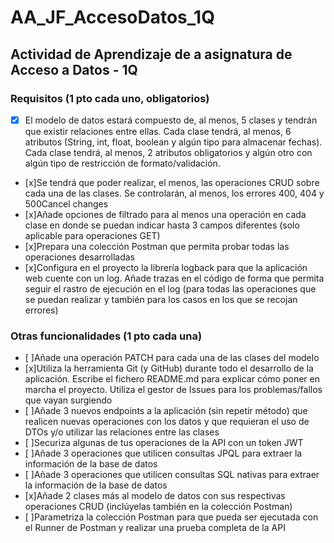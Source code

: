 # AA_JF_AccesoDatos_1Q
## Actividad de Aprendizaje de a asignatura de Acceso a Datos - 1Q

### Requisitos (1 pto cada uno, obligatorios)
- [x] El modelo de datos estará compuesto de, al menos, 5 clases y tendrán que existir relaciones entre ellas. Cada clase tendrá, al menos, 6 atributos (String, int, float, boolean y algún tipo para almacenar fechas). Cada clase tendrá, al menos, 2 atributos obligatorios y algún otro con algún tipo de restricción de formato/validación.
- [x]Se tendrá que poder realizar, el menos, las operaciones CRUD sobre cada una de las clases. Se controlarán, al menos, los errores 400, 404 y 500Cancel changes
- [x]Añade opciones de filtrado para al menos una operación en cada clase en donde se puedan indicar hasta 3 campos diferentes (solo aplicable para operaciones GET)
- [x]Prepara una colección Postman que permita probar todas las operaciones desarrolladas
- [x]Configura en el proyecto la librería logback para que la aplicación web cuente con un log. Añade trazas en el código de forma que permita seguir el rastro de ejecución en el log (para todas las operaciones que se puedan realizar y también para los casos en los que se recojan errores)

### Otras funcionalidades (1 pto cada una)
- [ ]Añade una operación PATCH para cada una de las clases del modelo
- [x]Utiliza la herramienta Git (y GitHub) durante todo el desarrollo de la aplicación. Escribe el fichero README.md para explicar cómo poner en marcha el proyecto. Utiliza el gestor de Issues para los problemas/fallos que vayan surgiendo
- [ ]Añade 3 nuevos endpoints a la aplicación (sin repetir método) que realicen nuevas operaciones con los datos y que requieran el uso de DTOs y/o utilizar las relaciones entre las clases
- [ ]Securiza algunas de tus operaciones de la API con un token JWT
- [ ]Añade 3 operaciones que utilicen consultas JPQL para extraer la información de la base de datos
- [ ]Añade 3 operaciones que utilicen consultas SQL nativas para extraer la información de la base de datos
- [x]Añade 2 clases más al modelo de datos con sus respectivas operaciones CRUD (inclúyelas también en la colección Postman)
- [ ]Parametriza la colección Postman para que pueda ser ejecutada con el Runner de Postman y realizar una prueba completa de la API
